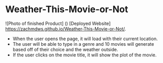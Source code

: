 # Weather-This-Movie-or-Not

![Photo of finished Product] ()
[Deployed Website] https://zachmdws.github.io/Weather-This-Movie-or-Not/.

* When the user opens the page, it will load with their current location.
* The user will be able to type in a genre and 10 movies will generate based off of their choice and the weather outside.
* If the user clicks on the movie title, it will show the plot of the movie.